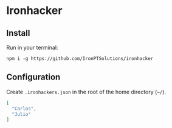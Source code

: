 # Ironhacker

## Install

Run in your terminal:
```
npm i -g https://github.com/IronPTSolutions/ironhacker
```

## Configuration

Create `.ironhackers.json` in the root of the home directory (`~/`).

```json
[
  "Carlos",
  "Julio"
]
```
